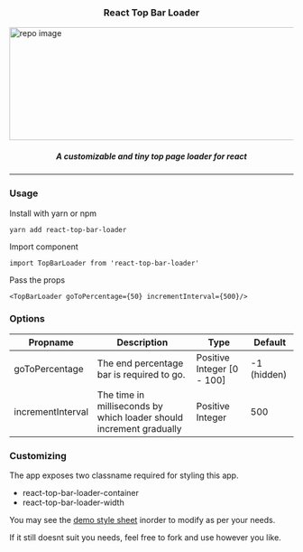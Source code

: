 <p align="center">
  <h3 align="center">React Top Bar Loader</h3>
  <img src="https://user-images.githubusercontent.com/17708702/56333074-5e8dcb00-61b0-11e9-816e-a6c8e3e7cd78.gif" alt="repo image" width="900" height="200" />
  <h5 align="center"><i>A customizable and tiny top page loader for react</i></h5>
</p>

---

### Usage

Install with yarn or npm

`yarn add react-top-bar-loader`

Import component

`import TopBarLoader from 'react-top-bar-loader'`

Pass the props

`<TopBarLoader goToPercentage={50} incrementInterval={500}/>`

### Options

| Propname          | Description                                                         | Type                       | Default     |
| ----------------- | ------------------------------------------------------------------- | -------------------------- | ----------- |
| goToPercentage    | The end percentage bar is required to go.                           | Positive Integer [0 - 100] | -1 (hidden) |
| incrementInterval | The time in milliseconds by which loader should increment gradually | Positive Integer           | 500         |

### Customizing

The app exposes two classname required for styling this app.

- react-top-bar-loader-container
- react-top-bar-loader-width

You may see the [demo style sheet](https://github.com/eyeblinkdigital/react-top-bar-loader/blob/master/demo/styles.css) inorder to modify as per your needs.

If it still doesnt suit you needs, feel free to fork and use however you like.

